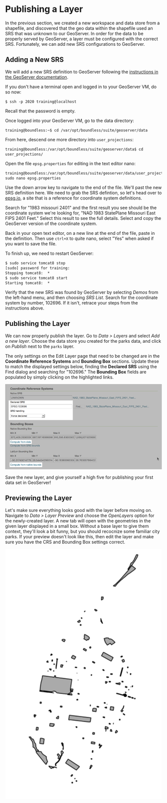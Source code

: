 # Publishing a Layer

In the previous section, we created a new workspace and data store from a shapefile, and discovered that the geo data within the shapefile used an SRS that was unknown to our GeoServer. In order for the data to be properly served by GeoServer, a layer must be configured with the correct SRS. Fortunately, we can add new SRS configurations to GeoServer.

## Adding a New SRS

We will add a new SRS definition to GeoServer following the [instructions in the GeoServer documentation](http://docs.geoserver.org/stable/en/user/configuration/crshandling/customcrs.html). 

If you don't have a terminal open and logged in to your GeoServer VM, do so now:

```
$ ssh -p 2020 training@localhost
```

Recall that the password is empty.

Once logged into your GeoServer VM, go to the data directory:

```
training@boundless:~$ cd /var/opt/boundless/suite/geoserver/data
```

From here, descend one more directory into `user_projections`: 

```
training@boundless:/var/opt/boundless/suite/geoserver/data$ cd user_projections/
```

Open the file `epsg.properties` for editing in the text editor nano:

```
training@boundless:/var/opt/boundless/suite/geoserver/data/user_projections$ sudo nano epsg.properties
```

Use the down arrow key to navigate to the end of the file. We'll past the new SRS definition here. We need to grab the SRS defintion, so let's head over to [epsg.io](http://epsg.io/), a site that is a reference for coordinate system definitions.

Search for "1983 missouri 2401" and the first result you see should be the coordinate system we're looking for, "NAD 1983 StatePlane Missouri East FIPS 2401 Feet." Select this result to see the full details. Select and copy the GeoServer version of the coordinate system.

Back in your open text editor, on a new line at the end of the file, paste in the definition. Then use `ctrl+X` to quite nano, select "Yes" when asked if you want to save the file.

To finish up, we need to restart GeoServer:

```
$ sudo service tomcat8 stop
[sudo] password for training: 
Stopping tomcat8:  * 
$ sudo service tomcat8 start
Starting tomcat8:  * 

```

Verify that the new SRS was found by GeoServer by selecting _Demos_ from the left-hand menu, and then choosing _SRS List_. Search for the coordinate system by number, 102696. If it isn't, retrace your steps from the instructions above.

## Publishing the Layer

We can now properly publish the layer. Go to _Data &gt; Layers_ and select _Add a new layer_. Choose the data store you created for the parks data, and click on _Publish_ next to the `parks` layer.

The only settings on the Edit Layer page that need to be changed are in the **Coordinate Reference Systems** and **Bounding Box** sections. Update these to match the displayed settings below, finding the **Declared SRS** using the Find dialog and searching for "102696." The **Bounding Box** fields are populated by simply clicking on the highlighted links.

![](/assets/crs-config.png)

Save the new layer, and give yourself a high five for publishing your first data set in GeoServer!

## Previewing the Layer

Let's make sure everything looks good with the layer before moving on. Navigate to _Data &gt; Layer Preview_ and choose the _OpenLayers_ option for the newly-created layer. A new tab will open with the geometries in the given layer displayed in a small box. Without a base layer to give them context, they'll look a bit funny, but you should recocnize some familiar city parks. If your preview doesn't look like this, then edit the layer and make sure you have the CRS and Bounding Box settings correct.

![](/assets/layer-preview.png)

